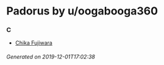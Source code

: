 # Padorus by u/oogabooga360

### C
* [Chika Fujiwara](https://github.com/shadow578/Project-Padoru/blob/master/table-of-contents/characters/ChikaFujiwara.md)

###### Generated on 2019-12-01T17:02:38
